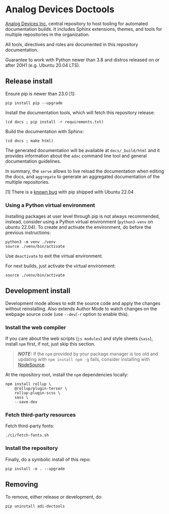 # Analog Devices Doctools

[Analog Devices Inc.](http://www.analog.com/en/index.html)
central repository to host tooling for automated documentation builds.
It includes Sphinx extensions, themes, and tools for multiple repositories in
the organization.

All tools, directives and roles are documented in this repository documentation.

Guarantee to work with Python newer than 3.8 and distros released on or after 20H1
(e.g. Ubuntu 20.04 LTS).

## Release install

Ensure pip is newer than 23.0 [1]:
```
pip install pip --upgrade
```
Install the documentation tools, which will fetch this repository release:
```
(cd docs ; pip install -r requirements.txt)
```
Build the documentation with Sphinx:
```
(cd docs ; make html)
```
The generated documentation will be available at `docs/_build/html` and it
provides information about the `adoc` command line tool and general documentation
guidelines.

In summary, the `serve` allows to live reload the documentation when editing
the docs, and `aggregate` to generate an aggregated documentation of the multiple
repositories.

[1] There is a [known bug](https://github.com/pypa/setuptools/issues/3269)
with pip shipped with Ubuntu 22.04

### Using a Python virtual environment

Installing packages at user level through pip is not always recommended, instead,
consider using a Python virtual environment (``python3-venv`` on ubuntu 22.04).
To create and activate the environment, do before the previous instructions:
```
python3 -m venv ./venv
source ./venv/bin/activate
```
Use ``deactivate`` to exit the virtual environment.

For next builds, just activate the virtual environment:
```
source ./venv/bin/activate
```

## Development install

Development mode allows to edit the source code and apply the changes without
reinstalling.
Also extends Author Mode to watch changes on the webpage source code
(use `--dev`/`-r` option to enable this).

### Install the web compiler

If you care about the web scripts (`js modules`) and style sheets (`sass`),
install `npm` first, if not, just skip this section.

> **_NOTE:_** If the ``npm`` provided by your package manager is too old and
> updating with `npm install npm -g` fails, consider installing with
> [NodeSource](https://github.com/nodesource/distributions).

At the repository root, install the `npm` dependencies locally:
```
npm install rollup \
    @rollup/plugin-terser \
    rollup-plugin-scss \
    sass \
    --save-dev
```

### Fetch third-party resources

Fetch third-party fonts:
```
./ci/fetch-fonts.sh
```

### Install the repository

Finally, do a symbolic install of this repo:
```
pip install -e . --upgrade
```

## Removing

To remove, either release or development, do:
```
pip uninstall adi-doctools
```
